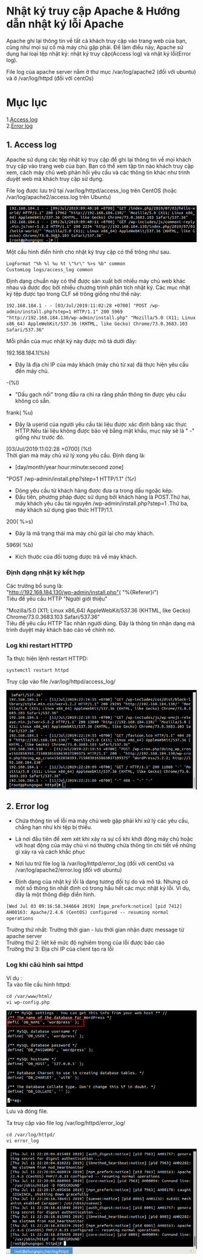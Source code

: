 # Nhật ký truy cập Apache & Hướng dẫn nhật ký lỗi Apache

Apache ghi lại thông tin về tất cả khách truy cập vào trang web của bạn, cũng như mọi sự cố mà máy chủ gặp phải. Để làm điều này, Apache sử dụng hai loại tệp nhật ký: nhật ký truy cập(Access log) và nhật ký lỗi(Error log).  

File log của apache server nằm ở thư mục /var/log/apache2 (đối với ubuntu) và ở /var/log/httpd (đối với centOs)

# Mục lục

1.[Access log](#a)  
2.[Error log](#b)

<a name="a">

## 1. Access log </a>

Apache sử dụng các tệp nhật ký truy cập để ghi lại thông tin về mọi khách truy cập vào trang web của bạn. Bạn có thể xem tập tin nào khách truy cập xem, cách máy chủ web phản hồi yêu cầu và các thông tin khác như trình duyệt web mà khách truy cập sử dụng.

File log được lưu trữ tại /var/log/httpd/access_log trên CentOS (hoặc /var/log/apache2/access.log trên Ubuntu)

![](../images/c1.png)

Một cấu hình điển hình cho nhật ký truy cập có thể trông như sau.
```
LogFormat "%h %l %u %t \"%r\" %>s %b" common
CustomLog logs/access_log common
```
Định dạng chuẩn này có thể được sản xuất bởi nhiều máy chủ web khác nhau và được đọc bởi nhiều chương trình phân tích nhật ký. Các mục nhật ký tệp được tạo trong CLF sẽ trông giống như thế này:
```
192.168.184.1 - - [03/Jul/2019:11:02:28 +0700] "POST /wp-admin/install.php?step=1 HTTP/1.1" 200 5969 "http://192.168.184.130/wp-admin/install.php" "Mozilla/5.0 (X11; Linux x86_64) AppleWebKit/537.36 (KHTML, like Gecko) Chrome/73.0.3683.103 Safari/537.36"
```
Mỗi phần của mục nhật ký này được mô tả dưới đây:  

192.168.184.1(%h)  
- Đây là địa chỉ IP của máy khách (máy chủ từ xa) đã thực hiện yêu cầu đến máy chủ.  

-(%l)  

- "Dấu gạch nối" trong đầu ra chỉ ra rằng phần thông tin được yêu cầu không có sẵn.

frank( %u)

- Đây là userid của người yêu cầu tài liệu được xác định bằng xác thực HTTP.Nếu tài liệu không được bảo vệ bằng mật khẩu, mục này sẽ là " -" giống như trước đó.

[03/Jul/2019:11:02:28 +0700] (%t)  
Thời gian mà máy chủ xử lý xong yêu cầu. Định dạng là:

- [day/month/year:hour:minute:second zone]

"POST /wp-admin/install.php?step=1 HTTP/1.1" (%r)

- Dòng yêu cầu từ khách hàng được đưa ra trong dấu ngoặc kép. 
- Đầu tiên, phương pháp được sử dụng bởi khách hàng là POST.Thứ hai, máy khách yêu cầu tài nguyên /wp-admin/install.php?step=1 .Thứ ba, máy khách sử dụng giao thức HTTP/1.1.

200( %>s)

- Đây là mã trạng thái mà máy chủ gửi lại cho máy khách.

5969( %b)

- Kích thước của đối tượng được trả về máy khách.

### Định dạng nhật ký kết hợp
Các trường bổ sung là:  
 "http://192.168.184.130/wp-admin/install.php"( \"%{Referer}i\")  
 Tiêu đề yêu cầu HTTP "Người giới thiệu"  

"Mozilla/5.0 (X11; Linux x86_64) AppleWebKit/537.36 (KHTML, like Gecko) Chrome/73.0.3683.103 Safari/537.36"  
Tiêu đề yêu cầu HTTP Tác nhân người dùng. Đây là thông tin nhận dạng mà trình duyệt máy khách báo cáo về chính nó.

### Log khi restart HTTPD

Ta thực hiện lệnh restart HTTPD:
```
systemctl restart httpd
```
Truy cập vào file /var/log/httpd/access_log/

![](../images/screen_2.png)


<b name="b">



## 2. Error log </b>
- Chứa thông tin về lỗi mà máy chủ web gặp phải khi xử lý các yêu cầu, chẳng hạn như khi tệp bị thiếu.
- Là nơi đầu tiên để xem xét khi xảy ra sự cố khi khởi động máy chủ hoặc với hoạt động của máy chủ vì nó thường chứa thông tin chi tiết về những gì xảy ra và cách khắc phục
- Nơi lưu trữ file log là /var/log/httpd/error_log (đối với centOs) và /var/log/apache2/error.log (đối với ubuntu)

- Định dạng của nhật ký lỗi là dạng tương đối tự do và mô tả. Nhưng có một số thông tin nhất định có trong hầu hết các mục nhật ký lỗi. Ví dụ, đây là một thông điệp điển hình.
```
[Wed Jul 03 09:16:58.344664 2019] [mpm_prefork:notice] [pid 7412] AH00163: Apache/2.4.6 (CentOS) configured -- resuming normal operations
```
Trường thứ nhất: Trường thời gian - lưu thời gian nhận được message từ apache server   
Trường thứ 2: liệt kê mức độ nghiêm trọng của lỗi được báo cáo  
Trường thứ 3: Địa chỉ IP của client tạo ra lỗi

### Log khi câú hình sai httpd
Ví dụ :  
Ta vào file cấu hình httpd:
```
cd /var/www/html/
vi wp-config.php
```

![](../images/screen_3.png) 
Lưu và đóng file.  

Ta truy cập vào file log /var/log/httpd/error_log/
```
cd /var/log/httpd/
vi error_log
```
![](../images/screen1.png)





